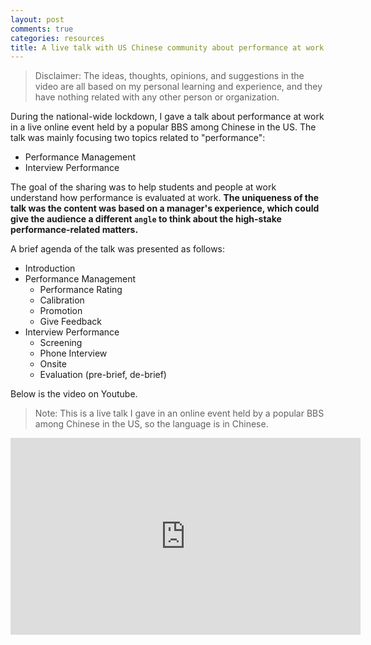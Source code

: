 ```yaml
---
layout: post
comments: true
categories: resources
title: A live talk with US Chinese community about performance at work
---
```

> Disclaimer:
> The ideas, thoughts, opinions, and suggestions in the video are all based on my personal learning and experience, and they have nothing related with any other person or organization.

During the national-wide lockdown, I gave a talk about performance at work in a live online event held by a popular BBS among Chinese in the US. The talk was mainly focusing two topics related to "performance":
* Performance Management
* Interview Performance

The goal of the sharing was to help students and people at work understand how performance is evaluated at work. **The uniqueness of the talk was the content was based on a manager's experience, which could give the audience a different `angle` to think about the high-stake performance-related matters.** 

A brief agenda of the talk was presented as follows:

* Introduction
* Performance Management
	* Performance Rating
	* Calibration
	* Promotion
	* Give Feedback
* Interview Performance
	* Screening
	* Phone Interview
	* Onsite
	* Evaluation (pre-brief, de-brief)

Below is the video on Youtube.
> Note:
> This is a live talk I gave in an online event held by a popular BBS among Chinese in the US, so the language is in Chinese.
<iframe width="560" height="315" src="https://www.youtube.com/embed/C7jDlCWp7Og" frameborder="0" allow="accelerometer; autoplay; encrypted-media; gyroscope; picture-in-picture" allowfullscreen></iframe>
<!--stackedit_data:
eyJoaXN0b3J5IjpbNjgzOTgyODldfQ==
-->